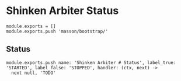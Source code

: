 
# Shinken Arbiter Status

    module.exports = []
    module.exports.push 'masson/bootstrap/'

## Status

    module.exports.push name: 'Shinken Arbiter # Status', label_true: 'STARTED', label_false: 'STOPPED', handler: (ctx, next) ->
      next null, 'TODO'
